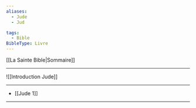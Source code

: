 ```yaml
---
aliases:
  - Jude
  - Jud

tags:
  - Bible
BibleType: Livre
---
```

[[La Sainte Bible|Sommaire]]

---

![[Introduction Jude]]

---
- [[Jude 1]] 


---
